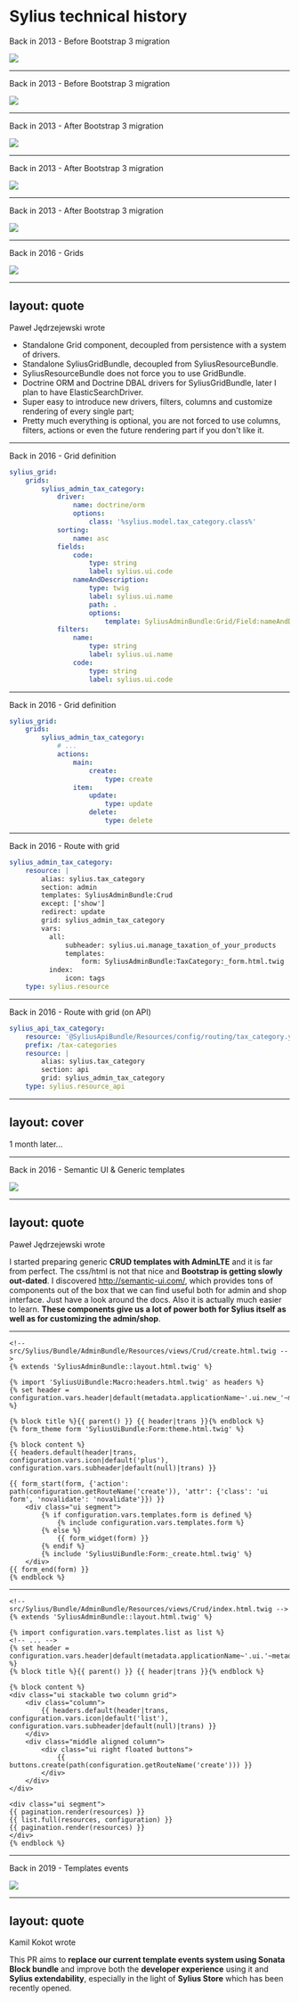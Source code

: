 # Sylius technical history

Back in 2013 - Before Bootstrap 3 migration

<!-- https://github.com/Sylius/Sylius/pull/368 -->

<img class="w-200" src="/bootstrap2-users.jpeg"/>

---

Back in 2013 - Before Bootstrap 3 migration

<!-- https://github.com/Sylius/Sylius/pull/368 -->

<img class="w-200" src="/bootstrap2-products.jpeg"/>

---

Back in 2013 - After Bootstrap 3 migration

<!-- https://github.com/Sylius/Sylius/pull/368 -->

<img class="w-200" src="/bootstrap3-users.jpeg"/>

---

Back in 2013 - After Bootstrap 3 migration

<!-- https://github.com/Sylius/Sylius/pull/368 -->

<img class="w-200" src="/bootstrap3-products.jpeg"/>

---

Back in 2013 - After Bootstrap 3 migration

<!-- https://github.com/Sylius/Sylius/pull/368 -->

<img class="w-200" src="/bootstrap3-login.jpeg"/>

---

Back in 2016 - Grids

<img class="w-150" src="/new_grids.png"/>


---
layout: quote
---

Paweł Jędrzejewski wrote

<v-clicks>

* Standalone Grid component, decoupled from persistence with a system of drivers.
* Standalone SyliusGridBundle, decoupled from SyliusResourceBundle.
* SyliusResourceBundle does not force you to use GridBundle.
* Doctrine ORM and Doctrine DBAL drivers for SyliusGridBundle, later I plan to have ElasticSearchDriver.
* Super easy to introduce new drivers, filters, columns and customize rendering of every single part;
* Pretty much everything is optional, you are not forced to use columns, filters, actions or even the future rendering part if you don't like it.

</v-clicks>

---

Back in 2016 - Grid definition

```yaml {all|3|4-7|8-9|10-19|11-12|14-15|14-15,18-19|17|20-23}
sylius_grid:
    grids:
        sylius_admin_tax_category:
            driver:
                name: doctrine/orm
                options:
                    class: '%sylius.model.tax_category.class%'
            sorting:
                name: asc
            fields:
                code:
                    type: string
                    label: sylius.ui.code
                nameAndDescription:
                    type: twig
                    label: sylius.ui.name
                    path: .
                    options:
                        template: SyliusAdminBundle:Grid/Field:nameAndDescription.html.twig
            filters:
                name:
                    type: string
                    label: sylius.ui.name
                code:
                    type: string
                    label: sylius.ui.code
```

---

Back in 2016 - Grid definition

```yaml {all|5-13|6|7-8|9|10-11|12-13}
sylius_grid:
    grids:
        sylius_admin_tax_category:
            # ...
            actions:
                main:
                    create:
                        type: create
                item:
                    update:
                        type: update
                    delete:
                        type: delete
```

---

Back in 2016 - Route with grid

```yaml {all|3|5|6|8}
sylius_admin_tax_category:
    resource: |
        alias: sylius.tax_category
        section: admin
        templates: SyliusAdminBundle:Crud
        except: ['show']
        redirect: update
        grid: sylius_admin_tax_category
        vars:
          all:
              subheader: sylius.ui.manage_taxation_of_your_products
              templates:
                  form: SyliusAdminBundle:TaxCategory:_form.html.twig
          index:
              icon: tags
    type: sylius.resource
```

---

Back in 2016 - Route with grid (on API)

```yaml
sylius_api_tax_category:
    resource: '@SyliusApiBundle/Resources/config/routing/tax_category.yml'
    prefix: /tax-categories
    resource: |
        alias: sylius.tax_category
        section: api
        grid: sylius_admin_tax_category
    type: sylius.resource_api
```

---
layout: cover
---

1 month later...

---

Back in 2016 - Semantic UI & Generic templates 

<img class="w-150" src="/generic_templates.png"/>

---
layout: quote
---

Paweł Jędrzejewski wrote

I started preparing generic __CRUD templates with AdminLTE__ and it is far from perfect. 
The css/html is not that nice and __Bootstrap is getting slowly out-dated__. 
I discovered http://semantic-ui.com/, which provides tons of components out of the box that we can find useful both for admin and shop interface. 
Just have a look around the docs. 
Also it is actually much easier to learn.
__These components give us a lot of power both for Sylius itself as well as for customizing the admin/shop__.

---

```twig {all|2|4-5|10-11|13-22|15-16|17-18}
<!-- src/Sylius/Bundle/AdminBundle/Resources/views/Crud/create.html.twig -->
{% extends 'SyliusAdminBundle::layout.html.twig' %}

{% import 'SyliusUiBundle:Macro:headers.html.twig' as headers %}
{% set header = configuration.vars.header|default(metadata.applicationName~'.ui.new_'~metadata.name) %}

{% block title %}{{ parent() }} {{ header|trans }}{% endblock %}
{% form_theme form 'SyliusUiBundle:Form:theme.html.twig' %}

{% block content %}
{{ headers.default(header|trans, configuration.vars.icon|default('plus'), configuration.vars.subheader|default(null)|trans) }}

{{ form_start(form, {'action': path(configuration.getRouteName('create')), 'attr': {'class': 'ui form', 'novalidate': 'novalidate'}}) }}
    <div class="ui segment">
        {% if configuration.vars.templates.form is defined %}
            {% include configuration.vars.templates.form %}
        {% else %}
            {{ form_widget(form) }}
        {% endif %}
        {% include 'SyliusUiBundle:Form:_create.html.twig' %}
    </div>
{{ form_end(form) }}
{% endblock %}
```

---

```twig {all|2|6|10-19|21-25}
<!-- src/Sylius/Bundle/AdminBundle/Resources/views/Crud/index.html.twig -->
{% extends 'SyliusAdminBundle::layout.html.twig' %}

{% import configuration.vars.templates.list as list %}
<!-- ... -->
{% set header = configuration.vars.header|default(metadata.applicationName~'.ui.'~metadata.pluralName) %}
{% block title %}{{ parent() }} {{ header|trans }}{% endblock %}

{% block content %}
<div class="ui stackable two column grid">
    <div class="column">
        {{ headers.default(header|trans, configuration.vars.icon|default('list'), configuration.vars.subheader|default(null)|trans) }}
    </div>
    <div class="middle aligned column">
        <div class="ui right floated buttons">
            {{ buttons.create(path(configuration.getRouteName('create'))) }}
        </div>
    </div>
</div>

<div class="ui segment">
{{ pagination.render(resources) }}
{{ list.full(resources, configuration) }}
{{ pagination.render(resources) }}
</div>
{% endblock %}
```


---

Back in 2019 - Templates events

<img class="w-150" src="/template_events.png"/>

---
layout: quote
---

Kamil Kokot wrote

This PR aims to __replace our current template events system using Sonata Block bundle__ and improve both the __developer experience__ using it and __Sylius extendability__, especially in the light of __Sylius Store__ which has been recently opened.
